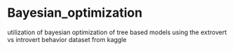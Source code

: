 # Bayesian_optimization
utilization of bayesian optimization of tree based models using the extrovert vs introvert behavior dataset from kaggle
